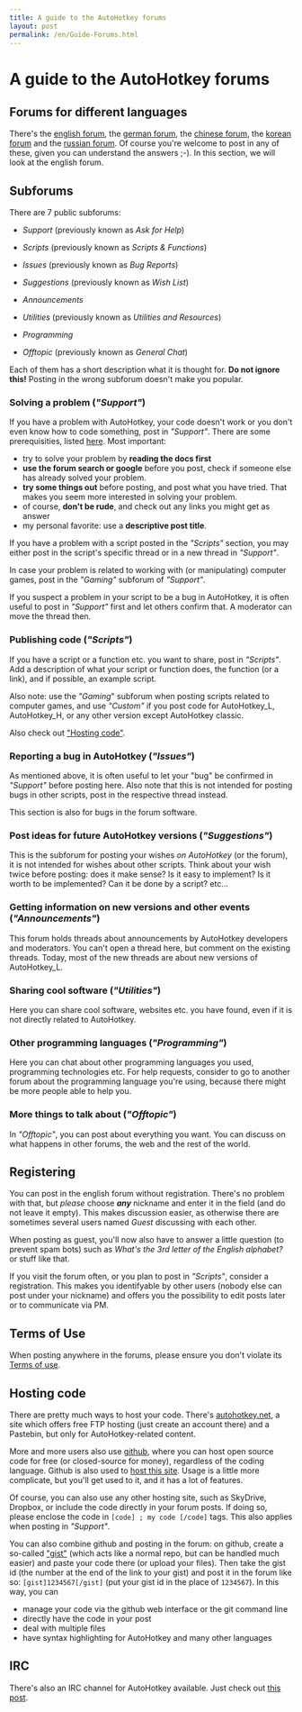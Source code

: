 ```yaml
---
title: A guide to the AutoHotkey forums
layout: post
permalink: /en/Guide-Forums.html
---
```


# A guide to the AutoHotkey forums

## Forums for different languages
There's the [english forum](http://www.autohotkey.com/community/), the [german forum](http://de.autohotkey.com/forum/), the [chinese forum](http://ahk.5d6d.com/), the [korean forum](http://cafe.naver.com/AutoHotKey) and the [russian forum](http://forum.script-coding.com/viewforum.php?id=13). Of course you're welcome to post in any of these, given you can understand the answers ;-).
In this section, we will look at the english forum.

## Subforums
There are 7 public subforums:
* *Support* (previously known as *Ask for Help*)
* *Scripts* (previously known as *Scripts & Functions*)
* *Issues* (previously known as *Bug Reports*)
* *Suggestions* (previously known as *Wish List*)
* *Announcements*

* *Utilities* (previously known as *Utilities and Resources*)
* *Programming*
* *Offtopic* (previously known as *General Chat*)

Each of them has a short description what it is thought for. **Do not ignore this!** Posting in the wrong subforum doesn't make you popular.

### Solving a problem (*"Support"*)
If you have a problem with AutoHotkey, your code doesn't work or you don't even know how to code something, post in *"Support"*. There are some prerequisities, listed [here](http://www.autohotkey.com/community/viewtopic.php?t=4986). Most important:
* try to solve your problem by **reading the docs first**
* **use the forum search or google** before you post, check if someone else has already solved your problem.
* **try some things out** before posting, and post what you have tried. That makes you seem more interested in solving your problem.
* of course, **don't be rude**, and check out any links you might get as answer
* my personal favorite: use a **descriptive post title**.

If you have a problem with a script posted in the *"Scripts"* section, you may either post in the script's specific thread or in a new thread in *"Support"*.

In case your problem is related to working with (or manipulating) computer games, post in the *"Gaming"* subforum of *"Support"*.

If you suspect a problem in your script to be a bug in AutoHotkey, it is often useful to post in *"Support"* first and let others confirm that. A moderator can move the thread then.

### Publishing code (*"Scripts"*)
If you have a script or a function etc. you want to share, post in *"Scripts"*. Add a description of what your script or function does, the function (or a link), and if possible, an example script.

Also note: use the *"Gaming*" subforum when posting scripts related to computer games, and use *"Custom"* if you post code for AutoHotkey\_L, AutoHotkey\_H, or any other version except AutoHotkey classic.

Also check out ["Hosting code"](#hosting_code).

### Reporting a bug in AutoHotkey (*"Issues"*)
As mentioned above, it is often useful to let your "bug" be confirmed in *"Support"* before posting here. Also note that this is not intended for posting bugs in other scripts, post in the respective thread instead.

This section is also for bugs in the forum software.

### Post ideas for future AutoHotkey versions (*"Suggestions"*)
This is the subforum for posting your wishes *on AutoHotkey* (or the forum), it is not intended for wishes about other scripts. Think about your wish twice before posting: does it make sense? Is it easy to implement? Is it worth to be implemented? Can it be done by a script? etc...

### Getting information on new versions and other events (*"Announcements"*)
This forum holds threads about announcements by AutoHotkey developers and moderators. You can't open a thread here, but comment on the existing threads. Today, most of the new threads are about new versions of AutoHotkey\_L.

### Sharing cool software (*"Utilities"*)
Here you can share cool software, websites etc. you have found, even if it is not directly related to AutoHotkey.

### Other programming languages (*"Programming"*)
Here you can chat about other programming languages you used, programming technologies etc. For help requests, consider to go to another forum about the programming language you're using, because there might be more people able to help you.

### More things to talk about (*"Offtopic"*)
In *"Offtopic"*, you can post about everything you want. You can discuss on what happens in other forums, the web and the rest of the world.

## Registering
You can post in the english forum without registration. There's no problem with that, but *please* choose ***any*** nickname and enter it in the field (and do not leave it empty). This makes discussion easier, as otherwise there are sometimes several users named <cite>Guest</cite> discussing with each other.

When posting as guest, you'll now also have to answer a little question (to prevent spam bots) such as <cite>What's the 3rd letter of the English alphabet?</cite> or stuff like that.

If you visit the forum often, or you plan to post in *"Scripts"*, consider a registration. This makes you identifyable by other users (nobody else can post under your nickname) and offers you the possibility to edit posts later or to communicate via PM.

## Terms of Use
When posting anywhere in the forums, please ensure you don't violate its [Terms of use](http://www.autohotkey.com/community/ucp.php?mode=register).

## Hosting code
There are pretty much ways to host your code. There's [autohotkey.net](http://www.autohotkey.net), a site which offers free FTP hosting (just create an account there) and a Pastebin, but only for AutoHotkey-related content.

More and more users also use [github](https://www.github.com), where you can host open source code for free (or closed-source for money), regardless of the coding language. Github is also used to [host this site](https://www.github.com/ahkscript/ahkbook/). Usage is a little more complicate, but you'll get used to it, and it has a lot of features.

Of course, you can also use any other hosting site, such as SkyDrive, Dropbox, or include the code directly in your forum posts. If doing so, please enclose the code in `[code] ; my code [/code]` tags. This also applies when posting in *"Support"*.

You can also combine github and posting in the forum: on github, create a so-called ["gist"](https://gist.github.com/) (which acts like a normal repo, but can be handled much easier) and paste your code there (or upload your files). Then take the gist id (the number at the end of the link to your gist) and post it in the forum like so: `[gist]1234567[/gist]` (put your gist id in the place of `1234567`). In this way, you can

* manage your code via the github web interface or the git command line
* directly have the code in your post
* deal with multiple files
* have syntax highlighting for AutoHotkey and many other languages

## IRC
There's also an IRC channel for AutoHotkey available. Just check out [this post](http://www.autohotkey.com/community/viewtopic.php?t=28311).
